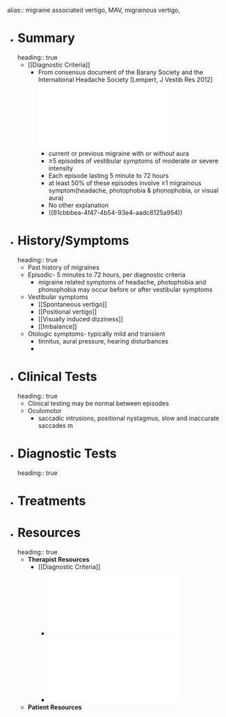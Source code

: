 alias:: migraine associated vertigo, MAV, migrainous vertigo,

- # Summary
  heading:: true
	- [[Diagnostic Criteria]]
		- From consensus document of the Barany Society and the International Headache Society [Lempert, J Vestib Res 2012] ![Vestibular Migraine Diagnostic Criteria.pdf](../assets/Vestibular_Migraine_Diagnostic_Criteria_1639521076649_0.pdf)
			- current or previous migraine with or without aura
			- ≥5 episodes of vestibular symptoms of moderate or severe intensity
			- Each episode lasting 5 minute  to 72 hours
			- at least 50% of these episodes involve ≥1 migrainous symptom(headache, photophobia & phonophobia, or visual aura)
			- No other explanation
			- ((61cbbbea-4f47-4b54-93e4-aadc8125a954))
- # History/Symptoms
  heading:: true
	- Past history of migraines
	- Episodic- 5 minutes to 72 hours, per diagnostic criteria
		- migraine related symptoms of headache, photophobia and phonophobia may occur before or after vestibular symptoms
	- Vestibular symptoms
		- [[Spontaneous vertigo]]
		- [[Positional vertigo]]
		- [[Visually induced dizziness]]
		- [[Imbalance]]
	- Otologic symptoms- typically mild and transient
		- tinnitus, aural pressure, hearing disturbances
		-
- # Clinical Tests
  heading:: true
	- Clinical testing may be normal between episodes
	- Oculomotor
		- saccadic intrusions, positional nystagmus, slow and inaccurate saccades m
- # Diagnostic Tests
  heading:: true
- # Treatments
- # Resources
  heading:: true
	- **Therapist Resources**
		- [[Diagnostic Criteria]]
			- ![Vestibular migraine the most frequent entity of episodic vertigo_Dieterich_2016.pdf](../assets/Vestibular_migraine_the_most_frequent_entity_of_episodic_vertigo_1639699308935_0.pdf)
			- ![Vestibular Migraine Diagnostic Criteria_Lempert_2012.pdf](../assets/Vestibular_Migraine_Diagnostic_Criteria_1639521076649_0.pdf)
	- **Patient Resources**